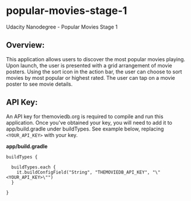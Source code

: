 # popular-movies-stage-1
Udacity Nanodegree - Popular Movies Stage 1


## Overview:
This application allows users to discover the most popular movies playing.
Upon launch, the user is presented with a grid arrangement of movie posters. 
Using the sort icon in the action bar, the user can choose to sort movies by
most popular or highest rated. The user can tap on a movie poster to see 
movie details. 


## API Key:
An API key for themoviedb.org is required to compile and run this application.
Once you've obtained your key, you will need to add it to app/build.gradle
under buildTypes. See example below, replacing `<YOUR_API_KEY>` with your key.

**app/build.gradle**
```
buildTypes {

  buildTypes.each {
    it.buildConfigField("String", "THEMOVIEDB_API_KEY", "\"<YOUR_API_KEY>\"")
  }

}
```
